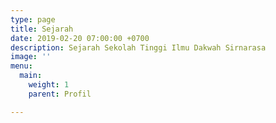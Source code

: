 ```yaml
---
type: page
title: Sejarah
date: 2019-02-20 07:00:00 +0700
description: Sejarah Sekolah Tinggi Ilmu Dakwah Sirnarasa
image: ''
menu:
  main:
    weight: 1
    parent: Profil

---
```

